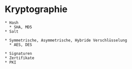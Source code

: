 # Kryptographie

```
* Hash
  * SHA, MD5
* Salt

* Symmetrische, Asymmetrische, Hybride Verschlüsselung
  * AES, DES

* Signaturen
* Zertifikate
* PKI
```
